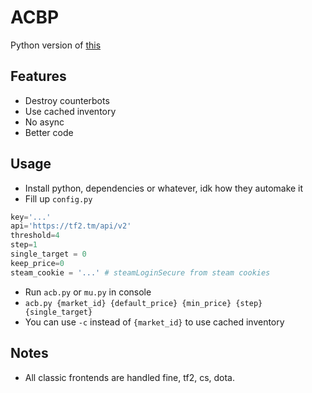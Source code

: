 # ACBP
 Python version of [this](https://github.com/ExtevaXT/AntiCounterBot)

## Features
- Destroy counterbots
- Use cached inventory
- No async
- Better code

## Usage
- Install python, dependencies or whatever, idk how they automake it 
- Fill up `config.py`

```python
key='...'
api='https://tf2.tm/api/v2'
threshold=4
step=1
single_target = 0
keep_price=0
steam_cookie = '...' # steamLoginSecure from steam cookies
```

- Run `acb.py` or `mu.py` in console
- `acb.py {market_id} {default_price} {min_price} {step} {single_target}`
- You can use `-c` instead of `{market_id}` to use cached inventory

## Notes
- All classic frontends are handled fine, tf2, cs, dota.
